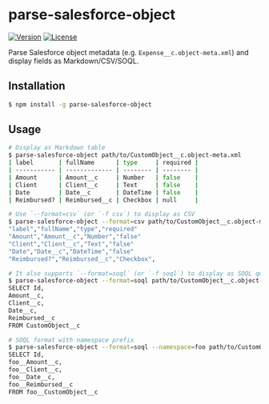 parse-salesforce-object
=======================

[![Version](https://img.shields.io/npm/v/parse-salesforce-object.svg)](https://npmjs.org/package/parse-salesforce-object)
[![License](https://img.shields.io/npm/l/parse-salesforce-object.svg)](https://github.com/zaki-yama/parse-salesforce-object/blob/master/package.json)

Parse Salesforce object metadata (e.g. `Expense__c.object-meta.xml`) and display fields as Markdown/CSV/SOQL.

## Installation

```zsh
$ npm install -g parse-salesforce-object
```

## Usage

```zsh
# Display as Markdown table
$ parse-salesforce-object path/to/CustomObject__c.object-meta.xml
| label       | fullName      | type     | required |
| ----------- | ------------- | -------- | -------- |
| Amount      | Amount__c     | Number   | false    |
| Client      | Client__c     | Text     | false    |
| Date        | Date__c       | DateTime | false    |
| Reimbursed? | Reimbursed__c | Checkbox | null     |

# Use `--format=csv` (or `-f csv`) to display as CSV
$ parse-salesforce-object --format=csv path/to/CustomObject__c.object-meta.xml
"label","fullName","type","required"
"Amount","Amount__c","Number","false"
"Client","Client__c","Text","false"
"Date","Date__c","DateTime","false"
"Reimbursed?","Reimbursed__c","Checkbox",

# It also supports `--format=soql` (or `-f soql`) to display as SOQL query format.
$ parse-salesforce-object --format=soql path/to/CustomObject__c.object-meta.xml
SELECT Id,
Amount__c,
Client__c,
Date__c,
Reimbursed__c
FROM CustomObject__c

# SOQL format with namespace prefix
$ parse-salesforce-object --format=soql --namespace=foo path/to/CustomObject__c.object-meta.xml
SELECT Id,
foo__Amount__c,
foo__Client__c,
foo__Date__c,
foo__Reimbursed__c
FROM foo__CustomObject__c
```
